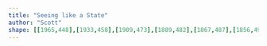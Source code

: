 ```yaml
---
title: "Seeing like a State"
author: "Scott"
shape: [[1965,448],[1933,458],[1909,473],[1889,482],[1867,487],[1856,492],[1853,495],[1853,505],[1859,522],[1864,551],[1867,555],[1876,557],[1933,557],[1942,560],[1947,565],[1949,572],[1950,640],[1947,697],[1947,795],[1945,831],[1945,869],[1943,893],[1943,994],[1941,1029],[1940,1118],[1941,1150],[1939,1162],[1936,1340],[1933,1360],[1933,1376],[1937,1381],[1946,1384],[2000,1386],[2036,1386],[2047,1384],[2051,1379],[2054,1351],[2053,1324],[2055,1308],[2055,1274],[2057,1255],[2062,1002],[2063,979],[2065,970],[2064,955],[2066,941],[2065,926],[2067,895],[2067,824],[2070,748],[2070,675],[2073,556],[2075,530],[2075,461],[2070,453],[2053,453],[1998,448]]
---
```

